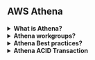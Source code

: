 ## AWS Athena
<details>
  <summary><b>What is Athena?</b></summary>

  - Amazon Athena is an interactive query service provided by AWS that enables you to analyze data stored in Amazon S3 using standard SQL without the need for setting up or managing any infrastructure. Athena is serverless, meaning there’s no need to manage servers, clusters, or databases—AWS handles the underlying infrastructure automatically.
  - Athena does not directly support Apache Spark for querying. Athena is built on Presto, an open-source distributed SQL query engine, and is designed for ad-hoc querying of data in Amazon S3 using SQL. Presto is optimized for interactive queries, while Spark is more suitable for large-scale data processing and complex ETL workflows.
  - <b>Key Features</b>
    - Serverless: Athena doesn’t require any server setup or management. You can start querying data immediately after setting up permissions.
    - SQL-Based: Athena uses SQL to interact with data, making it easy for users familiar with SQL to perform queries.
    - Data Sources: Primarily designed to query data stored in Amazon S3, but it can also access other AWS data sources like Amazon RDS, Amazon Redshift, AWS Glue Data Catalog, and external data sources via connectors (such as JDBC).
    - Supports Multiple Data Formats: Athena can query various data formats, including CSV, JSON, Parquet, ORC, and Avro. This flexibility allows for optimized querying by using more efficient formats like Parquet and ORC for large-scale data.
    - Built-in Integration with AWS Glue: Athena integrates with the AWS Glue Data Catalog, which serves as a metadata store. You can use Glue to automatically crawl and catalog your data, making it available for Athena queries.
    - Pay-per-Query Pricing: Athena charges you based on the amount of data scanned per query (currently $5 per TB of data scanned). You can reduce costs by storing data in columnar formats (like Parquet or ORC) and compressing it.
    - Fast Query Execution: Athena uses a distributed query engine (based on Presto), which allows it to execute queries quickly over large datasets.
    - Secure Data Access: Athena integrates with AWS IAM for access control, supports encryption for both data at rest and in transit, and can be integrated with AWS Lake Formation for fine-grained data access control.
    - Supports Joins and Complex Queries: Athena supports SQL queries, including joins, window functions, grouping, and other complex SQL constructs, making it suitable for advanced data analysis.
    - Use Cases: Athena is often used for ad-hoc querying of log files, performing data lake analytics, data exploration, and reporting without the need for complex ETL processes or data movement.
  - <b> How Amazon Athena Works: </b>
    - Store Data in S3: Your data (structured, semi-structured, or unstructured) is stored in Amazon S3 in formats like CSV, JSON, Parquet, ORC, etc.
    - Define a Schema: Athena requires a schema to understand the structure of your data. You can define schemas manually, or use AWS Glue Crawlers to automatically discover and catalog your data.
    - Query Data Using SQL: Once your data is stored and the schema is defined, you can query the data using SQL commands directly in the Athena console, via the Athena API, or using JDBC/ODBC connectors for external tools like BI tools (e.g., Tableau, QuickSight).
    - Result Delivery: Query results are returned in the Athena console or can be output to a specified S3 bucket for further analysis.
    - Athena executes SQL queries in parallel across distributed compute resources, providing fast query results, even over large datasets
  - <b>Athena vs. Other AWS Services:</b>
    - <b>Athena vs. Amazon Redshift:</b> While Redshift is a managed data warehouse with clustering and indexing for high-performance analytical queries, Athena is more suited for ad-hoc querying of unstructured or semi-structured data directly in S3, without requiring a data warehouse.
    - <b> Athena vs. AWS Glue:</b> Athena is for querying data, while Glue is a fully managed ETL (Extract, Transform, Load) service for preparing and transforming data. Glue can be used to prepare data that Athena can then query.
  - <b>Common Use Cases:</b>
    - Log Analysis: Analyze logs stored in S3 (e.g., CloudTrail, application logs) without moving them into a database.
    - Ad-hoc Data Exploration: Quickly explore and query large datasets in S3 without the need for an ETL process.
    - Data Lake Analytics: Run SQL queries on data stored in your data lake (S3) to derive insights or generate reports.
    - Business Intelligence: Integrate Athena with tools like Amazon QuickSight or other BI tools for data visualization and reporting.
  - Athena Federated Query
    - Multiple Data Sources: Athena Federated Query enables you to run SQL queries across multiple data sources, including on-premises databases, Amazon RDS, Amazon Redshift, Aurora, and third-party databases.
    - Unified Querying: With federated querying, you can combine results from different data sources without needing to consolidate the data manually.
  - Built-in Query History and Monitoring
    - Query History: Athena maintains a history of queries in the console, allowing you to track past queries, rerun them, or optimize them.
    - Amazon CloudWatch Integration: You can monitor query performance and execution metrics using Amazon CloudWatch, which helps identify issues like long-running queries or failed executions.
  -  Fine-Grained Security with AWS IAM and Lake Formation
    - Access Control: Athena integrates with AWS Identity and Access Management (IAM) to manage fine-grained permissions. You can control access to specific databases, tables, and columns using IAM roles and policies.
    - Lake Formation Integration: Athena also integrates with AWS Lake Formation for more advanced, fine-grained access control at the row or column level, ensuring security for sensitive data.
    - Data Encryption: You can query encrypted data in S3 and use encryption options for data at rest and in transit, such as SSE-S3 or SSE-KMS.
  - Wide Data Format Support: Athena supports querying data in various formats, such as:
    - Structured: CSV, TSV
    - Semi-structured: JSON
    - Columnar: Parquet, ORC, Avro
    - Compressed data: Gzip, Snappy, Zlib
  - Query Caching for Repeated Queries
    - Query Results Caching: Athena caches the results of your queries, which allows repeated queries to return faster and reduces the cost, as it avoids rescanning the data. This is particularly useful when you frequently run the same query multiple times.
    - Automatic Reuse of Query Results: Athena automatically returns cached results when you run identical queries, provided the underlying data hasn’t changed.
  - UDF (User-Defined Functions) Support
    - User-Defined Functions: Athena supports UDFs, which allow you to define custom functions in SQL to apply complex logic or transformations to your data during queries.
    - Custom Logic: You can use JavaScript-based UDFs to extend Athena's functionality for complex data processing within SQL queries.
  - Geospatial Queries with Athena
    - This is particularly useful for use cases involving location data, such as mapping, distance calculations, or geofencing.
  - Support for Amazon CloudFront Logs and VPC Flow Logs 
    - Log Analysis: Athena is optimized for querying and analyzing Amazon CloudFront logs, Elastic Load Balancer logs, VPC flow logs, and AWS service logs stored in S3. This makes it an ideal tool for security, compliance, and operational monitoring.
    - Log Queries: You can quickly analyze terabytes of logs to extract insights, troubleshoot issues, or monitor user behavior.
  - Integration with AWS Step Functions
    - Workflow Automation: Athena queries can be orchestrated as part of workflows with AWS Step Functions. This is particularly useful for automating multi-step data analysis processes, such as data ingestion, transformation, and querying.
  - Customizable Timeouts
    - You can set query timeouts to control how long Athena queries run. This is helpful for managing long-running queries and ensuring cost control by terminating inefficient queries.
  - Athena Workgroups
    - Workgroup Management: Athena provides workgroups that help you organize, isolate, and manage queries within a team or organization. You can set policies and monitor query usage per workgroup.
    - Cost Tracking and Limits: Each workgroup can have separate configurations, query limits, and budgets, helping manage costs and resources more efficiently.
  - Parallel Query Execution
    - Parallelism: Athena allows queries to be executed in parallel across multiple compute nodes, which enhances performance, especially for complex or large queries.
    - Distributed Execution: This ensures that large datasets stored across multiple S3 buckets or partitions can be queried efficiently.
  - Athena Query Federation with Lambda UDFs
    - Lambda UDF for Custom Logic: In addition to SQL UDFs, Athena supports using AWS Lambda functions as UDFs (User Defined Functions). This allows you to execute custom code during query execution, enabling more complex logic like calling external APIs, applying machine learning models, or working with unstructured data.
    - Data Transformation on the Fly: These federated queries enable custom processing and transformations that go beyond Athena's built-in SQL functionality.
  - MSCK REPAIR TABLE
    - The MSCK REPAIR TABLE command in Amazon Athena is used to update the AWS Glue Data Catalog with information about new partitions that have been added to a table in Amazon S3, but are not yet reflected in the Data Catalog. This command is particularly useful for partitioned tables when new partitions are manually added to the underlying S3 storage, but the metadata for those partitions has not yet been updated in the Glue Data Catalog.
    - Use it when To avoid manually adding each new partition to the Glue Data Catalog using ALTER TABLE ADD PARTITION.
</details>

<details>
  <summary><b>Athena workgroups?</b></summary>

  - Amazon Athena Workgroups are a powerful feature that allows users to organize, isolate, and manage queries and query results within Athena. Workgroups provide fine-grained control over how queries are executed, monitored, and billed, helping with governance, cost management, and operational efficiency. Let’s break down the details of Athena Workgroups:
  - Each workgroup can have its own 
    - Query History
    - Data limit
    - Im policy 
    - Encryption Setting 
  - Purpose of Workgroups
    - Segregate Queries: Isolate different workloads or users into separate workgroups. This is useful for ensuring that different departments or teams do not interfere with each other’s queries and resource usage.
    - Cost Control: You can track and limit query costs per workgroup, preventing budget overruns by applying query limits, such as the amount of data scanned or the total cost per query.
    - Performance and Usage Monitoring: Workgroups provide detailed monitoring of query performance, making it easier to track query execution times, data scanned, and query results at a granular level.
    - Enforce data governance policies by controlling which data sources are queried and how results are saved.
  - <b> Best Practices for Athena Workgroups</b>
    - Separate Critical Workloads: Use workgroups to separate business-critical workloads (e.g., production) from exploratory workloads (e.g., development or data science). This ensures that heavy exploratory queries do not interfere with critical queries.
    - Monitor Usage Proactively: Set up CloudWatch alarms to monitor usage metrics like data scanned and query failures, and ensure workgroups do not exceed their cost or data limits.
    - Use Workgroups for Cost Allocation: If you need to allocate Athena costs across multiple departments or projects, set up a workgroup for each and track usage separately in AWS Cost Explorer or Athena’s built-in reporting.
    - Configure Encryption Policies per Workgroup: Ensure that sensitive workloads have the appropriate encryption settings (e.g., SSE-KMS) enforced at the workgroup level to protect query results.
  
</details>
<details>
  <summary><b>Athena Best practices?</b></summary>

  1. Optimize Data for Efficient Querying
    - Use Partitioning
      - Partitioning your data in S3 enables Athena to scan only the relevant subset of data, improving query performance and reducing the amount of data scanned.
      - Partition your data based on frequently queried fields, such as date or region
      - If your dataset includes a timestamp column, partition the data by year, month, and day. This ensures that queries only scan the necessary partitions (e.g., a specific date range).
    - Use Columnar Storage Formats
      - Store data in efficient columnar formats like Parquet or ORC. These formats allow Athena to read only the columns it needs, reducing the amount of data scanned.
    - Compress Your Data
      - Compressing your data reduces storage costs and improves query performance by reducing the amount of data read from S3.
      - Apply compression algorithms like Snappy, Gzip, or Zlib to data stored in S3.
    - Reduce Small Files
      - Athena performs better when querying larger files rather than many small files, which can cause overhead and increase query time.
      - Combine smaller files into larger files during your ETL process.
  2. Optimize Query Performance
    - Select Specific Columns Instead of Using SELECT *
      - Query only the columns you need to reduce the amount of data scanned.
    - Use LIMIT for Quick Query Validation
      - When testing or validating queries, use the LIMIT clause to quickly return a subset of results without scanning the entire dataset.
    - Use Proper Filtering (WHERE Clauses)
      - Narrow down your queries by using WHERE clauses to filter data, which helps reduce the amount of data scanned.
      - Apply filters based on indexed or partitioned columns.
    - Optimize Join Operations
      - Minimize the data used in joins by filtering the tables before joining them.
      - Use WHERE or ON conditions to reduce the size of the datasets before performing the join.
      - SELECT * FROM orders o JOIN customers c ON o.customer_id = c.customer_id WHERE o.region = 'West' to limit the join to only relevant rows.
  3. Cost Optimization
    -  Reduce Data Scanned by Partitioning and Columnar Storage
      - Partitioning and columnar storage formats (like Parquet or ORC) minimize the amount of data scanned, directly reducing costs.
    - Use Data Lake Optimization Techniques
      - Use AWS Glue to merge smaller files into larger ones, and convert them into columnar formats with compression.
    - Monitor Query Costs
      - Use Athena Cost and Usage Reports to track and manage query costs.
      - Analyze Athena query costs using AWS Cost Explorer and set up billing alerts.
  4. Security Best Practices
    - Use Fine-Grained Access Control
      - Limit access to data and queries based on users' roles and responsibilities using AWS IAM and AWS Lake Formation for fine-grained permissions.
    - Encrypt Data at Rest and In Transit
      - Use SSE-S3 or SSE-KMS to encrypt data stored in S3, and require SSL/TLS for Athena queries.
    - Enable Logging and Auditing
      - Enable logging of Athena query activity using AWS CloudTrail for auditing purposes and Amazon CloudWatch for monitoring.
      - Track Athena API calls with CloudTrail, and monitor query execution times and errors with CloudWatch.
  5. Data Management Best Practices
    - Leverage the AWS Glue Data Catalog
      - Use the AWS Glue Data Catalog as a central metadata repository for Athena. This makes it easier to manage schemas and ensures consistency.
    - Implement Data Lifecycle Management
      - Use S3 lifecycle policies to automatically transition or delete old data that is no longer needed.
  6. Query and Result Management
    - Use the Query History for Optimization
      - Review the query history in Athena to identify long-running or expensive queries and optimize them.
      - Use the Athena console to view and analyze past query execution times and costs.
      - Identify a frequently run query that scans too much data, and optimize it by adding partition filters or using columnar storage.
    - Manage Query Results Efficiently
      - Athena stores query results in S3, which can incur additional storage costs. Regularly clean up unused query results.
</details>
<details>
  <summary><b>Athena ACID Transaction</b></summary>

  - Amazon Athena now supports ACID (Atomicity, Consistency, Isolation, Durability) transactions for Apache Iceberg, a popular table format for managing large datasets in data lakes. ACID transactions ensure that your data remains consistent and reliable during query execution, updates, and deletes. This capability enhances Athena’s ability to handle complex data processing tasks, making it a powerful tool for running transactional queries on a data lake.
  - <b> Key Features of ACID Transactions in Athena</b>
    - Atomic INSERT, UPDATE, DELETE Operations:
      - You can run SQL operations like INSERT, UPDATE, DELETE on large datasets using ACID compliance to ensure the changes are made atomically.
      - This is crucial when you need to modify data without risking partial updates, which could leave your data in an inconsistent state.
    - Transactional Consistency:
      - When modifying data, all changes within a transaction are applied together, preventing inconsistencies that could arise from partial updates.
      - If a transaction fails, all changes are rolled back, ensuring the integrity of the data.
    - Isolation for Concurrent Queries:
      - ACID transactions allow multiple users or applications to perform read and write operations concurrently without affecting each other’s work.
      - Readers will only see the fully committed changes from a transaction, while writers can continue modifying data without waiting for readers to complete their queries.
    - Time Travel and Snapshot Isolation
      - With Apache Iceberg, Athena supports time travel queries, allowing users to query historical versions of a table. This is done using table snapshots that capture the state of the data at different points in time.
      - You can restore or query data as it was at a particular point, which is valuable for debugging, auditing, or analyzing historical data.
    - Schema Evolution:
      - Athena supports schema evolution with ACID transactions, meaning that you can change the schema of an Iceberg table (e.g., add columns) without breaking existing queries.
      - Changes to the schema are tracked in metadata, and queries can adapt to those changes seamlessly.
    - Efficient Query Performance with Partitioning:
      - Iceberg supports partitioning, and Athena can query partitioned datasets efficiently, skipping unnecessary files or data during query execution. This leads to faster query performance on large datasets.
  - <b> How ACID Transactions Work in Athena with Iceberg? </b>
    - Create a Table: You can create a table using the Iceberg format in Athena. For example:
      ```
      CREATE TABLE my_iceberg_table (
          id INT,
          name STRING,
          value DOUBLE
      )
      PARTITIONED BY (date STRING)
      STORED AS ICEBERG;
      ```
    - Insert Data: Use the INSERT INTO statement to add data. With ACID support, this ensures that either all the data is added, or none is, in case of failure.
      ```
      INSERT INTO my_iceberg_table (id, name, value, date)
      VALUES (1, 'example', 100.0, '2024-10-18');

      ```
    - Update or Delete Data: You can perform transactional updates and deletes using the UPDATE and DELETE statements:
      ```
      -- Update specific rows
      UPDATE my_iceberg_table
      SET value = 200.0
      WHERE id = 1;

      -- Delete specific rows
      DELETE FROM my_iceberg_table
      WHERE id = 1;

      ```
    - Commit and Rollback:
      - Once changes are made in a transaction, they are committed to the table, ensuring they are visible to other queries.
      - In case of an error during a transaction, Athena will automatically roll back the changes, ensuring that no partial updates are visible.
    - Time Travel Queries: With Iceberg, you can query historical data by specifying a snapshot:
      ```
      SELECT * FROM my_iceberg_table FOR SYSTEM_TIME AS OF '2024-10-10T00:00:00Z';
      ```
    - We Need to define bucket to store table data and meta data of table
      ```
      CREATE TABLE my_iceberg_table (
          id INT,
          name STRING,
          value DOUBLE,
          event_time TIMESTAMP
      )
      PARTITIONED BY (event_time) -- partition by time or another column
      STORED AS ICEBERG
      LOCATION 's3://your-bucket/iceberg/my_iceberg_table/';

      ```
    - OPTIMIZE table REWRITE DATA  USING BIN_PACK  WHERE catalog = 'c1'
      - REWRITE DATA
        - This part tells Iceberg to rewrite the data files within the table. The purpose is to reduce the number of small files or poorly organized data, which can slow down queries.
      - USING BIN_PACK:
        - BIN_PACK is a file compaction strategy in Iceberg. It groups smaller files into larger bins (files), aiming to create larger, more efficient files. This reduces the number of files that need to be scanned during queries, leading to better performance.
        - Other strategies could include Z-order or sort-based optimization, but BIN_PACK is typically used to compact small files efficiently.
      - OPTIMIZE my_table_name:
        - The command starts by specifying the Iceberg table (my_table_name) that you want to optimize. The optimization process is carried out to improve performance by compacting small files into fewer, larger files.
</details> 
